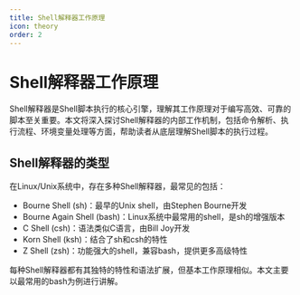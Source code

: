 ```yaml
---
title: Shell解释器工作原理
icon: theory
order: 2
---
```


# Shell解释器工作原理

Shell解释器是Shell脚本执行的核心引擎，理解其工作原理对于编写高效、可靠的脚本至关重要。本文将深入探讨Shell解释器的内部工作机制，包括命令解析、执行流程、环境变量处理等方面，帮助读者从底层理解Shell脚本的执行过程。

## Shell解释器的类型

在Linux/Unix系统中，存在多种Shell解释器，最常见的包括：

- Bourne Shell (sh)：最早的Unix shell，由Stephen Bourne开发
- Bourne Again Shell (bash)：Linux系统中最常用的shell，是sh的增强版本
- C Shell (csh)：语法类似C语言，由Bill Joy开发
- Korn Shell (ksh)：结合了sh和csh的特性
- Z Shell (zsh)：功能强大的shell，兼容bash，提供更多高级特性

每种Shell解释器都有其独特的特性和语法扩展，但基本工作原理相似。本文主要以最常用的bash为例进行讲解。
